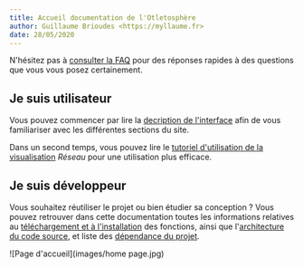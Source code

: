 ```yaml
---
title: Accueil documentation de l'Otletosphère
author: Guillaume Brioudes <https://myllaume.fr>
date: 28/05/2020
---
```


N'hésitez pas à [consulter la FAQ](./faq.md) pour des réponses rapides à des questions que vous vous posez certainement.

## Je suis utilisateur

Vous pouvez commencer par lire la [decription de l'interface](./utilisation/elements-interface.md) afin de vous familiariser avec les différentes sections du site.

Dans un second temps, vous pouvez lire le [tutoriel d'utilisation de la visualisation](./utilisation/navigation-reseau.md) *Réseau* pour une utilisation plus efficace.

## Je suis développeur

Vous souhaitez réutiliser le projet ou bien étudier sa conception ? Vous pouvez retrouver dans cette documentation toutes les informations relatives au [téléchargement et à l'installation](./developpement/installation.md) des fonctions, ainsi que l'[architecture du code source](./developpement/architecture-code-source.md), et liste des [dépendance du projet](./developpement/bibliotheques.md).

![Page d'accueil](images/home page.jpg)